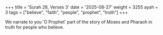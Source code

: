+++
title = 'Surah 28, Verses 3'
date = '2025-08-27'
weight = 3255
ayah = 3
tags = ["believe", "faith", "people", "prophet", "truth"]
+++

We narrate to you ˹O Prophet˺ part of the story of Moses and Pharaoh in truth for people who believe.